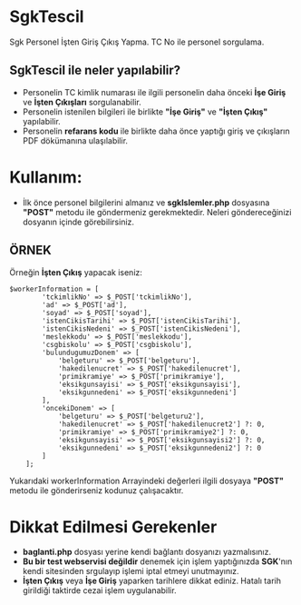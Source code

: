 # SgkTescil
Sgk Personel İşten Giriş Çıkış Yapma. TC No ile personel sorgulama.

## SgkTescil ile neler yapılabilir?
- Personelin TC kimlik numarası ile ilgili personelin daha önceki **İşe Giriş** ve **İşten Çıkışları** sorgulanabilir.
- Personelin istenilen bilgileri ile birlikte **"İşe Giriş"** ve **"İşten Çıkış"** yapılabilir.
- Personelin **refarans kodu** ile birlikte daha önce yaptığı giriş ve çıkışların PDF dökümanına ulaşılabilir.

# Kullanım:
- İlk önce personel bilgilerini almanız ve **sgkIslemler.php** dosyasına **"POST"** metodu ile göndermeniz gerekmektedir. Neleri göndereceğinizi dosyanın içinde görebilirsiniz.
 ## ÖRNEK
  Örneğin **İşten Çıkış** yapacak iseniz:
  
    $workerInformation = [
            'tckimlikNo' => $_POST['tckimlikNo'],
            'ad' => $_POST['ad'],
            'soyad' => $_POST['soyad'],
            'istenCikisTarihi' => $_POST['istenCikisTarihi'],
            'istenCikisNedeni' => $_POST['istenCikisNedeni'],
            'meslekkodu' => $_POST['meslekkodu'],
            'csgbiskolu' => $_POST['csgbiskolu'],
            'bulundugumuzDonem' => [
                'belgeturu' => $_POST['belgeturu'],
                'hakedilenucret' => $_POST['hakedilenucret'],
                'primikramiye' => $_POST['primikramiye'],
                'eksikgunsayisi' => $_POST['eksikgunsayisi'],
                'eksikgunnedeni' => $_POST['eksikgunnedeni']
            ],
            'oncekiDonem' => [
                'belgeturu' => $_POST['belgeturu2'],
                'hakedilenucret' => $_POST['hakedilenucret2'] ?: 0,
                'primikramiye' => $_POST['primikramiye2'] ?: 0,
                'eksikgunsayisi' => $_POST['eksikgunsayisi2'] ?: 0,
                'eksikgunnedeni' => $_POST['eksikgunnedeni2'] ?: 0
            ]
        ];
  Yukarıdaki workerInformation Arrayindeki değerleri ilgili dosyaya **"POST"** metodu ile gönderirseniz kodunuz çalışacaktır.
# Dikkat Edilmesi Gerekenler  
- **baglanti.php** dosyası yerine kendi bağlantı dosyanızı yazmalısınız.
- **Bu bir test webservisi değildir** denemek için işlem yaptığınızda **SGK**'nın kendi sitesinden srgulayıp işlemi iptal etmeyi unutmayınız.
- **İşten Çıkış** veya **İşe Giriş** yaparken tarihlere dikkat ediniz. Hatalı tarih girildiği taktirde cezai işlem uygulanabilir.



